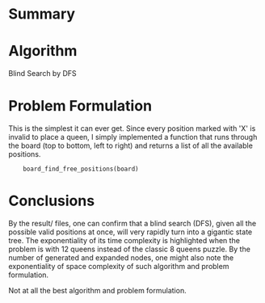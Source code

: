 # Summary

# Algorithm
  Blind Search by DFS

# Problem Formulation 
  This is the simplest it can ever get.
  Since every position marked with 'X' is invalid to place a queen, I simply implemented a function that runs
  through the board (top to bottom, left to right) and returns a list of all the available positions.

        board_find_free_positions(board)
 
# Conclusions
  By the result/ files, one can confirm that a blind search (DFS), given all the possible valid positions at once, will
  very rapidly turn into a gigantic state tree.
  The exponentiality of its time complexity is highlighted when the problem is with 12 queens instead of the classic 
  8 queens puzzle.
  By the number of generated and expanded nodes, one might also note the exponentiality of space complexity of such
  algorithm and problem formulation.
  
  Not at all the best algorithm and problem formulation.
